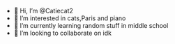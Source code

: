 - 👋 Hi, I’m @Catiecat2
- 👀 I’m interested in cats,Paris and piano
- 🌱 I’m currently learning random stuff in middle school
- 💞️ I’m looking to collaborate on idk



<!---
Catiecat2/Catiecat2 is a ✨ special ✨ repository because its `README.md` (this file) appears on your GitHub profile.
You can click the Preview link to take a look at your changes.
--->
